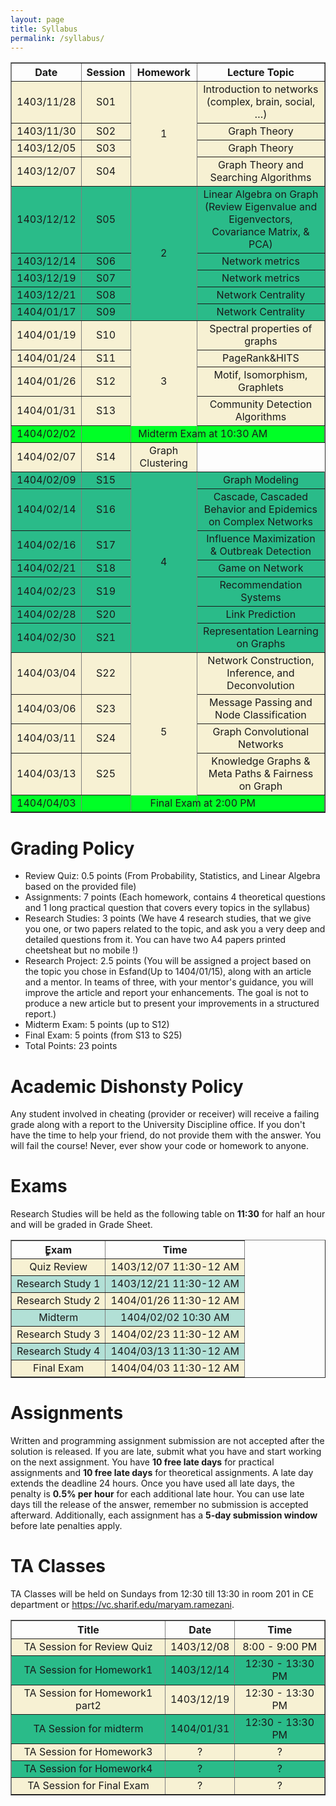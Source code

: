 ```yaml
---
layout: page
title: Syllabus
permalink: /syllabus/
---
```


<table border="1" style="width: 100%; text-align: center;">
    <tr>
        <th>Date</th>
        <th>Session</th>
        <th>Homework</th>
        <th>Lecture Topic</th>
    </tr>
    <tr style="background-color:#f7f1d3">
        <td>1403/11/28</td>
        <td>S01</td>
        <td rowspan="4">1</td>
        <td>Introduction to networks (complex, brain, social, …)</td>
    </tr>
    <tr style="background-color:#f7f1d3">
        <td>1403/11/30</td>
        <td>S02</td>
        <td>Graph Theory</td>
    </tr>
    <tr style="background-color:#f7f1d3">
        <td>1403/12/05</td>
        <td>S03</td>
        <td>Graph Theory</td></td>
    </tr>
    <tr style="background-color:#f7f1d3">
        <td>1403/12/07</td>
        <td>S04</td>
        <td>Graph Theory and Searching Algorithms</td>
    </tr>
    <tr style="background-color:#2abb89">
        <td>1403/12/12</td>
        <td>S05</td>
        <td rowspan="5">2</td>
        <td>Linear Algebra on Graph (Review Eigenvalue and Eigenvectors, Covariance Matrix, & PCA)</td>
    </tr>
    <tr style="background-color:#2abb89">
        <td>1403/12/14</td>
        <td>S06</td>
        <td>Network metrics</td>
    </tr>
    <tr style="background-color:#2abb89">
        <td>1403/12/19</td>
        <td>S07</td>
        <td>Network metrics</td>
    </tr>
    <tr style="background-color:#2abb89">
        <td>1403/12/21</td>
        <td>S08</td>
        <td>Network Centrality</td>
    </tr>
    <tr style="background-color:#2abb89">
        <td>1404/01/17</td>
        <td>S09</td>
        <td>Network Centrality</td>
    </tr>
    <tr style="background-color:#f7f1d3">
        <td>1404/01/19</td>
        <td>S10</td>
        <td rowspan="5">3</td>
        <td>Spectral properties of graphs</td>
    </tr>
    <tr style="background-color:#f7f1d3">
        <td>1404/01/24</td>
        <td>S11</td>
        <td>PageRank&HITS</td>
    </tr>
    <tr style="background-color:#f7f1d3">
        <td>1404/01/26</td>
        <td>S12</td>
        <td>Motif, Isomorphism, Graphlets</td>
    </tr>
    <tr style="background-color:#f7f1d3">
        <td>1404/01/31</td>
        <td>S13</td>
        <td>Community Detection Algorithms</td>
    </tr>
    <tr style="background-color:#00ff26">
        <td>1404/02/02</td>
        <td colspan="4" style="text-align: center;">Midterm Exam at 10:30 AM</td>
    </tr>
    <tr style="background-color:#f7f1d3">
        <td>1404/02/07</td>
        <td>S14</td>
        <td>Graph Clustering</td>
    </tr>
    <tr style="background-color:#2abb89">
        <td>1404/02/09</td>
        <td>S15</td>
        <td rowspan="7">4</td>
        <td>Graph Modeling</td>
    </tr>
    <tr style="background-color:#2abb89">
        <td>1404/02/14</td>
        <td>S16</td>
        <td>Cascade, Cascaded Behavior and Epidemics on Complex Networks</td>
    </tr>
    <tr style="background-color:#2abb89">
        <td>1404/02/16</td>
        <td>S17</td>
        <td>Influence Maximization & Outbreak Detection</td>
    </tr>
    <tr style="background-color:#2abb89">
        <td>1404/02/21</td>
        <td>S18</td>
        <td>Game on Network</td>
    </tr>
    <tr style="background-color:#2abb89">
        <td>1404/02/23</td>
        <td>S19</td>
        <td>Recommendation Systems</td>
    </tr>
    <tr style="background-color:#2abb89">
        <td>1404/02/28</td>
        <td>S20</td>
        <td>Link Prediction</td>
    </tr>
    <tr style="background-color:#2abb89">
        <td>1404/02/30</td>
        <td>S21</td>
        <td>Representation Learning on Graphs</td>
    </tr>
    <tr style="background-color:#f7f1d3">
        <td>1404/03/04</td>
        <td>S22</td>
        <td rowspan="5">5</td>
        <td>Network Construction, Inference, and Deconvolution</td>
    </tr>
    <tr style="background-color:#f7f1d3">
        <td>1404/03/06</td>
        <td>S23</td>
        <td>Message Passing and Node Classification</td>
    </tr>
    <tr style="background-color:#f7f1d3">
        <td>1404/03/11</td>
        <td>S24</td>
        <td>Graph Convolutional Networks</td>
    </tr>
    <tr style="background-color:#f7f1d3">
        <td>1404/03/13</td>
        <td>S25</td>
        <td>Knowledge Graphs & Meta Paths & Fairness on Graph</td>
    </tr>
    <tr style="background-color:#00ff26">
        <td>1404/04/03</td>
        <td colspan="4" style="text-align: center;">Final Exam at 2:00 PM</td>
    </tr>
</table>

# Grading Policy

- Review Quiz: 0.5 points (From Probability, Statistics, and Linear Algebra based on the provided file)
- Assignments: 7 points (Each homework, contains 4 theoretical questions and 1 long practical question that covers every topics in the syllabus)
- Research Studies: 3 points (We have 4 research studies, that we give you one, or two papers related to the topic, and ask you a very deep and detailed questions from it. You can have two A4 papers printed cheetsheat but no mobile !)
- Research Project: 2.5 points (You will be assigned a project based on the topic you chose in Esfand(Up to 1404/01/15), along with an article and a mentor. In teams of three, with your mentor's guidance, you will improve the article and report your enhancements. The goal is not to produce a new article but to present your improvements in a structured report.)
- Midterm Exam: 5 points (up to S12)
- Final Exam: 5 points (from S13 to S25)
- Total Points: 23 points

# Academic Dishonsty Policy

Any student involved in cheating (provider or receiver) will receive a failing grade along with a report to the University Discipline office. If you don't have the time to help your friend, do not provide them with the answer. You will fail the course! Never, ever show your code or homework to anyone.

# Exams

Research Studies will be held as the following table on **11:30** for half an hour and will be graded in Grade Sheet.

<table border="1" style="width: 100%; text-align: center;">
  <tr>
    <th>ٍExam</th>
    <th>Time</th>
  </tr>
  <tr style="background-color: #f7f1d3;">
    <td>Quiz Review</td>
    <td>1403/12/07 11:30-12 AM</td>
  </tr>
  <tr style="background-color: #B2E0D6;">
    <td>Research Study 1</td>
    <td>1403/12/21 11:30-12 AM</td>
  </tr>
  <tr style="background-color: #f7f1d3;">
    <td>Research Study 2</td>
    <td>1404/01/26 11:30-12 AM</td>
  </tr>
  <tr style="background-color: #B2E0D6;">
    <td>Midterm</td>
    <td>1404/02/02 10:30 AM</td>
  </tr>
  <tr style="background-color: #f7f1d3;">
    <td>Research Study 3</td>
    <td>1404/02/23 11:30-12 AM</td>
  </tr>
  <tr style="background-color: #B2E0D6;">
    <td>Research Study 4</td>
    <td>1404/03/13 11:30-12 AM</td>
  </tr>
  <tr style="background-color: #f7f1d3;">
    <td>Final Exam</td>
    <td>1404/04/03 11:30-12 AM</td>
  </tr>
</table>

# Assignments

Written and programming assignment submission are not accepted after the solution is released. If you are late, submit what you have and start working on the next assignment. You have **10 free late days** for practical assignments and **10 free late days** for theoretical assignments. A late day extends the deadline 24 hours. Once you have used all late days, the penalty is **0.5% per hour** for each additional late hour. You can use late days till the release of the answer, remember no submission is accepted afterward. Additionally, each assignment has a **5-day submission window** before late penalties apply.

# TA Classes

TA Classes will be held on Sundays from 12:30 till 13:30 in room 201 in CE department or https://vc.sharif.edu/maryam.ramezani.

<table border="1" style="width: 100%; text-align: center;">
  <tr>
    <th>Title</th>
    <th>Date</th>
    <th>Time</th>
  </tr>
  <tr style="background-color: #f7f1d3;">
    <td>TA Session for Review Quiz</td>
    <td>1403/12/08</td>
    <td>8:00 - 9:00 PM</td>
  </tr>
  <tr style="background-color: #2abb89;">
    <td>TA Session for Homework1</td>
    <td>1403/12/14</td>
    <td>12:30 - 13:30 PM</td>
  </tr>
  <tr style="background-color: #f7f1d3;">
    <td>TA Session for Homework1 part2</td>
    <td>1403/12/19</td>
    <td>12:30 - 13:30 PM</td>
  </tr>
  <tr style="background-color: #2abb89;">
    <td>TA Session for midterm</td>
    <td>1404/01/31</td>
    <td>12:30 - 13:30 PM</td>
  </tr>
    <tr style="background-color: #f7f1d3;">
    <td>TA Session for Homework3</td>
    <td>?</td>
    <td>?</td>
  </tr>
  </tr>
    <tr style="background-color: #2abb89;">
    <td>TA Session for Homework4</td>
    <td>?</td>
    <td>?</td>
  </tr>
  <tr style="background-color: #f7f1d3;">
    <td>TA Session for Final Exam</td>
    <td>?</td>
    <td>?</td>

  </tr>
</table>
